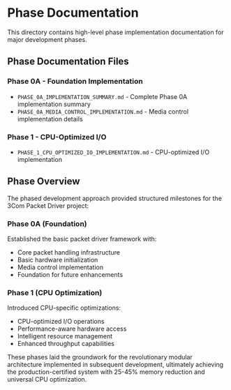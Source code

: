 # Phase Documentation

This directory contains high-level phase implementation documentation for major development phases.

## Phase Documentation Files

### Phase 0A - Foundation Implementation
- `PHASE_0A_IMPLEMENTATION_SUMMARY.md` - Complete Phase 0A implementation summary
- `PHASE_0A_MEDIA_CONTROL_IMPLEMENTATION.md` - Media control implementation details

### Phase 1 - CPU-Optimized I/O
- `PHASE_1_CPU_OPTIMIZED_IO_IMPLEMENTATION.md` - CPU-optimized I/O implementation

## Phase Overview

The phased development approach provided structured milestones for the 3Com Packet Driver project:

### Phase 0A (Foundation)
Established the basic packet driver framework with:
- Core packet handling infrastructure
- Basic hardware initialization
- Media control implementation
- Foundation for future enhancements

### Phase 1 (CPU Optimization)
Introduced CPU-specific optimizations:
- CPU-optimized I/O operations
- Performance-aware hardware access
- Intelligent resource management
- Enhanced throughput capabilities

These phases laid the groundwork for the revolutionary modular architecture implemented in subsequent development, ultimately achieving the production-certified system with 25-45% memory reduction and universal CPU optimization.